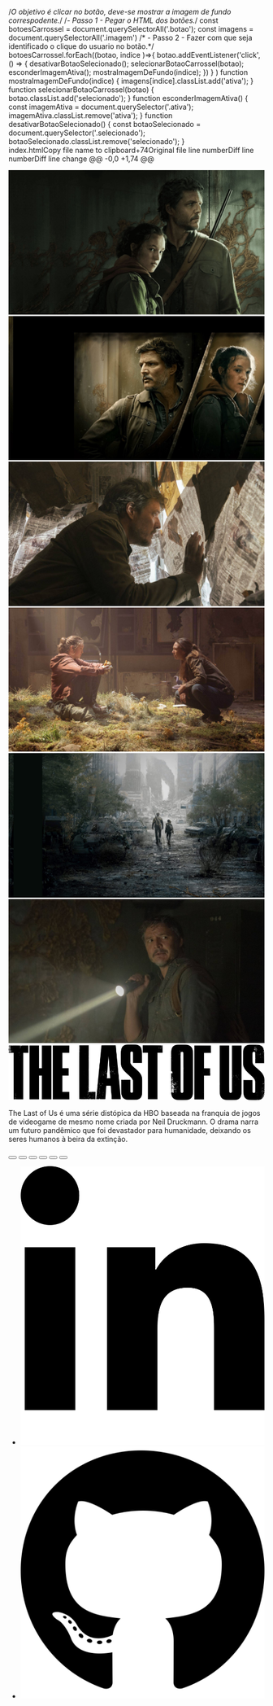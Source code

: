  /*O objetivo é clicar no botão, deve-se mostrar a imagem de fundo correspodente.*/  /*- Passo 1 - Pegar o HTML dos botões.*/ const botoesCarrossel =  document.querySelectorAll('.botao'); const imagens = document.querySelectorAll('.imagem')  /* - Passo 2 - Fazer com que seja identificado o clique do usuario no botão.*/ botoesCarrossel.forEach((botao, indice )=>{     botao.addEventListener('click', () => {                  desativarBotaoSelecionado();          selecionarBotaoCarrossel(botao);          esconderImagemAtiva();          mostraImagemDeFundo(indice);     }) } )  function mostraImagemDeFundo(indice) {     imagens[indice].classList.add('ativa'); }  function selecionarBotaoCarrossel(botao) {     botao.classList.add('selecionado'); }  function esconderImagemAtiva() {     const imagemAtiva = document.querySelector('.ativa');     imagemAtiva.classList.remove('ativa'); }  function desativarBotaoSelecionado() {     const botaoSelecionado = document.querySelector('.selecionado');     botaoSelecionado.classList.remove('selecionado'); }   
‎index.htmlCopy file name to clipboard+74Original file line numberDiff line numberDiff line change @@ -0,0 +1,74 @@ <!DOCTYPE html> <html lang="pt-br"> <head>     <meta charset="UTF-8">     <meta http-equiv="X-UA-Compatible" content="IE=edge">     <meta name="viewport" content="width=device-width, initial-scale=1.0">     <title>The Last Of Us - Série</title>     <link rel="preconnect" href="https://fonts.googleapis.com">     <link rel="preconnect" href="https://fonts.gstatic.com" crossorigin>     <link href="https://fonts.googleapis.com/css2?family=Poppins:wght@300;400;500&display=swap" rel="stylesheet">      <link rel="stylesheet" href="./SRC/CSS/reset.css">     <link rel="stylesheet" href="./SRC/CSS/estilos.css">     <link rel="stylesheet" href="SRC/CSS/responsivo.css">   </head> <body>     <main>          <div class="carrossel">             <img class="imagem ativa" src="./SRC/imagens/tlou-1.jpg" alt="Ellie e Joel abraçados">              <img class="imagem" src="./SRC/imagens/tlou-2.jpg" alt="Personagens Tha last of us ">              <img class="imagem" src="./SRC/imagens/tlou-3.jpg" alt="Joel olhando pela janela">              <img class="imagem" src="./SRC/imagens/tlou-4.jpg" alt="Ellie e Tess se olhando">              <img class="imagem" src="./SRC/imagens/tlou-5.jpg" alt="Ellie e Joel andando na cidade">              <img class="imagem" src="./SRC/imagens/tlou-6.jpg" alt="Joel com uma lanterna preocupado">                      </div>          <div class="conteudo">             <div class="informacoes">                 <img class="logo"  src="./SRC/imagens/logo.png" alt="logo-the-last-of-us">                 <p class="descricao">The Last of Us é uma série distópica da HBO baseada na franquia de jogos de                      videogame de mesmo nome criada por Neil Druckmann. O drama narra um futuro                       pandêmico que foi devastador para humanidade, deixando os seres humanos à                        beira da extinção.                 </p>             </div>              <div class="botoes-carrossel">                 <button class="botao selecionado" id="botao1"></button>                 <button class="botao" ></button>                 <button class="botao" ></button>                 <button class="botao" ></button>                 <button class="botao" ></button>                 <button class="botao" ></button>             </div>         </div>          <aside class="menu-lateral">             <ul>                 <li>                     <a href="https://www.linkedin.com/in/lucas-palomero-7b7644a8/" target="_black">                         <img src="./SRC/imagens/linkedin-in.svg" alt="icone-linkedin" class="icone">                     </a>                 </li>                 <li>                     <a href="https://github.com/LpalomeroTec?tab=repositories" target="_blank">                         <img src="./SRC/imagens/github.svg" alt="icone-github" class="icone">                     </a>                 </li>             </ul>         </aside>      </main>     <script src="./SRC/js/index.js"></script> </body> </html>
